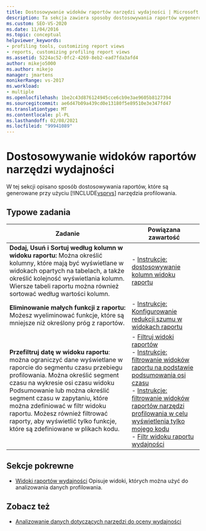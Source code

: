 ```yaml
---
title: Dostosowywanie widoków raportów narzędzi wydajności | Microsoft Docs
description: Ta sekcja zawiera sposoby dostosowywania raportów wygenerowanych za pomocą programu Visual Studio narzędzia profilowania.
ms.custom: SEO-VS-2020
ms.date: 11/04/2016
ms.topic: conceptual
helpviewer_keywords:
- profiling tools, customizing report views
- reports, customizing profiling report views
ms.assetid: 5224ac52-0fc2-4269-8eb2-ead7fda3afd4
author: mikejo5000
ms.author: mikejo
manager: jmartens
monikerRange: vs-2017
ms.workload:
- multiple
ms.openlocfilehash: 1be2c43d876124945cce6cb9e3ae9605b8127394
ms.sourcegitcommit: ae6d47b09a439cd0e13180f5e89510e3e347fd47
ms.translationtype: MT
ms.contentlocale: pl-PL
ms.lasthandoff: 02/08/2021
ms.locfileid: "99941089"
---
```

# <a name="customize-performance-tools-report-views"></a>Dostosowywanie widoków raportów narzędzi wydajności
W tej sekcji opisano sposób dostosowywania raportów, które są generowane przy użyciu [!INCLUDE[vsprvs](../code-quality/includes/vsprvs_md.md)] narzędzia profilowania.

## <a name="common-tasks"></a>Typowe zadania

|Zadanie|Powiązana zawartość|
|----------|---------------------|
|**Dodaj, Usuń i Sortuj według kolumn w widoku raportu:** Można określić kolumny, które mają być wyświetlane w widokach opartych na tabelach, a także określić kolejność wyświetlania kolumn. Wiersze tabeli raportu można również sortować według wartości kolumn.|-   [Instrukcje: dostosowywanie kolumn widoku raportu](../profiling/how-to-customize-report-view-columns.md)|
|**Eliminowanie małych funkcji z raportu:** Możesz wyeliminować funkcje, które są mniejsze niż określony próg z raportów.|-   [Instrukcje: Konfigurowanie redukcji szumu w widokach raportu](../profiling/how-to-configure-noise-reduction-in-report-views.md)|
|**Przefiltruj datę w widoku raportu**: można ograniczyć dane wyświetlane w raporcie do segmentu czasu przebiegu profilowania. Można określić segment czasu na wykresie osi czasu widoku Podsumowanie lub można określić segment czasu w zapytaniu, które można zdefiniować w filtr widoku raportu. Możesz również filtrować raporty, aby wyświetlić tylko funkcje, które są zdefiniowane w plikach kodu.|-   [Filtruj widoki raportów](../profiling/filtering-report-views.md)<br />-   [Instrukcje: filtrowanie widoków raportu na podstawie podsumowania osi czasu](../profiling/how-to-filter-report-views-from-the-summary-timeline.md)<br />-   [Instrukcje: filtrowanie widoków raportów narzędzi profilowania w celu wyświetlenia tylko mojego kodu](../profiling/how-to-filter-profiling-tools-report-views-to-display-just-my-code.md)<br />-   [Filtr widoku raportu wydajności](../profiling/performance-report-view-filter.md)|

## <a name="related-sections"></a>Sekcje pokrewne
- [Widoki raportów wydajności](../profiling/performance-report-views.md) Opisuje widoki, których można użyć do analizowania danych profilowania.

## <a name="see-also"></a>Zobacz też
- [Analizowanie danych dotyczących narzędzi do oceny wydajności](../profiling/analyzing-performance-tools-data.md)
